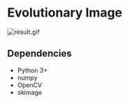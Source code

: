 # Evolutionary Image

![result.gif](https://github.com/kairess/genetic_image/raw/master/result.gif)

## Dependencies
- Python 3+
- numpy
- OpenCV
- skimage
